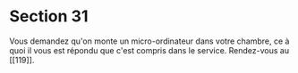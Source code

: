 # Section 31

Vous demandez qu'on monte un micro-ordinateur dans votre chambre, ce à quoi il vous est répondu que c'est compris dans le service. Rendez-vous au [[119]].
